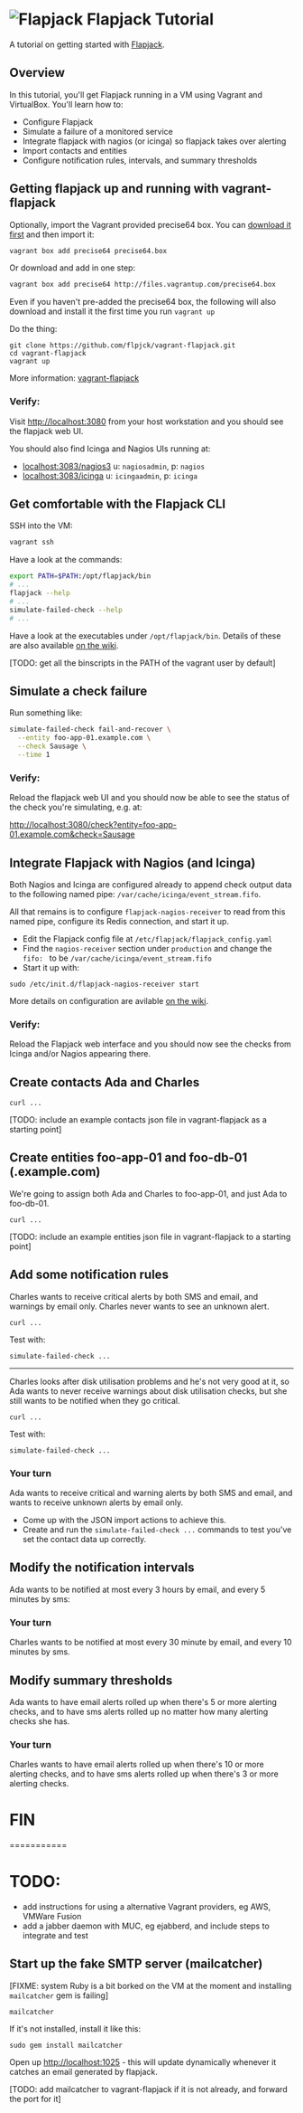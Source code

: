 # ![Flapjack](https://raw.github.com/flpjck/flapjack/gh-pages/images/flapjack-2013-notext-transparent-50-50.png "Flapjack") Flapjack Tutorial

A tutorial on getting started with [Flapjack](http://flapjack.io/).

## Overview

In this tutorial, you'll get Flapjack running in a VM using Vagrant and VirtualBox. You'll learn how to:

- Configure Flapjack
- Simulate a failure of a monitored service
- Integrate flapjack with nagios (or icinga) so flapjack takes over alerting
- Import contacts and entities
- Configure notification rules, intervals, and summary thresholds

## Getting flapjack up and running with vagrant-flapjack

Optionally, import the Vagrant provided precise64 box. You can [download it first](http://files.vagrantup.com/precise64.box) and then import it:

```bash
vagrant box add precise64 precise64.box
```

Or download and add in one step:

```bash
vagrant box add precise64 http://files.vagrantup.com/precise64.box
```

Even if you haven't pre-added the precise64 box, the following will also download and install it the first time you run `vagrant up`

Do the thing:

```
git clone https://github.com/flpjck/vagrant-flapjack.git
cd vagrant-flapjack
vagrant up
```

More information: [vagrant-flapjack](https://github.com/flpjck/vagrant-flapjack)

### Verify:

Visit [http://localhost:3080](http://localhost:3080) from your host workstation and you should see the flapjack web UI.

You should also find Icinga and Nagios UIs running at:

- [localhost:3083/nagios3](http://localhost:3083/nagios3) u: `nagiosadmin`, p: `nagios`
- [localhost:3083/icinga](http://localhost:3083/icinga) u: `icingaadmin`, p: `icinga`

## Get comfortable with the Flapjack CLI

SSH into the VM:

```bash
vagrant ssh
```

Have a look at the commands:

```bash
export PATH=$PATH:/opt/flapjack/bin
# ...
flapjack --help
# ...
simulate-failed-check --help
# ...
```

Have a look at the executables under `/opt/flapjack/bin`. Details of these are also available [on the wiki](https://github.com/flpjck/flapjack/wiki/USING#running).

[TODO: get all the binscripts in the PATH of the vagrant user by default]

## Simulate a check failure

Run something like:

```bash
simulate-failed-check fail-and-recover \
  --entity foo-app-01.example.com \
  --check Sausage \
  --time 1
```

### Verify:

Reload the flapjack web UI and you should now be able to see the status of the check you're simulating, e.g. at:

  [http://localhost:3080/check?entity=foo-app-01.example.com&check=Sausage](http://localhost:3080/check?entity=foo-app-01.example.com&check=Sausage)

## Integrate Flapjack with Nagios (and Icinga)

Both Nagios and Icinga are configured already to append check output data to the following named pipe: `/var/cache/icinga/event_stream.fifo`.

All that remains is to configure `flapjack-nagios-receiver` to read from this named pipe, configure its Redis connection, and start it up.

- Edit the Flapjack config file at `/etc/flapjack/flapjack_config.yaml`
- Find the `nagios-receiver` section under `production` and change the `fifo: ` to be `/var/cache/icinga/event_stream.fifo`
- Start it up with:

```
sudo /etc/init.d/flapjack-nagios-receiver start
```

More details on configuration are avilable [on the wiki](https://github.com/flpjck/flapjack/wiki/USING#configuring-components).

### Verify:

Reload the Flapjack web interface and you should now see the checks from Icinga and/or Nagios appearing there.

## Create contacts Ada and Charles

`curl ...`

[TODO: include an example contacts json file in vagrant-flapjack as a starting point]

## Create entities foo-app-01 and foo-db-01 (.example.com)

We're going to assign both Ada and Charles to foo-app-01, and just Ada to foo-db-01.

`curl ...`

[TODO: include an example entities json file in vagrant-flapjack to a starting point]

## Add some notification rules

Charles wants to receive critical alerts by both SMS and email, and warnings by email only. Charles never wants to see an unknown alert.

`curl ...`

Test with:

`simulate-failed-check ...`

----

Charles looks after disk utilisation problems and he's not very good at it, so Ada wants to never receive warnings about disk utilisation checks, but she still wants to be notified when they go critical.

`curl ...`

Test with:

`simulate-failed-check ...`

### Your turn

Ada wants to receive critical and warning alerts by both SMS and email, and wants to receive unknown alerts by email only.

- Come up with the JSON import actions to achieve this.
- Create and run the `simulate-failed-check ...` commands to test you've set the contact data up correctly.

## Modify the notification intervals

Ada wants to be notified at most every 3 hours by email, and every 5 minutes by sms:


### Your turn

Charles wants to be notified at most every 30 minute by email, and every 10 minutes by sms.

## Modify summary thresholds

Ada wants to have email alerts rolled up when there's 5 or more alerting checks, and to have sms alerts rolled up no matter how many alerting checks she has.

### Your turn

Charles wants to have email alerts rolled up when there's 10 or more alerting checks, and to have sms alerts rolled up when there's 3 or more alerting checks.

# FIN

===========

# TODO:

- add instructions for using a alternative Vagrant providers, eg AWS, VMWare Fusion
- add a jabber daemon with MUC, eg ejabberd, and include steps to integrate and test

## Start up the fake SMTP server (mailcatcher)

[FIXME: system Ruby is a bit borked on the VM at the moment and installing `mailcatcher` gem is failing]

`mailcatcher`

If it's not installed, install it like this:

`sudo gem install mailcatcher`

Open up [http://localhost:1025](http://localhost:1025) - this will update dynamically whenever it catches an email generated by flapjack.

[TODO: add mailcatcher to vagrant-flapjack if it is not already, and forward the port for it]
